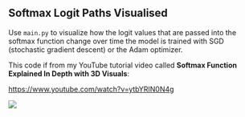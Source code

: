 ## Softmax Logit Paths Visualised

Use `main.py` to visualize how the logit values that are passed into the softmax function change over time the model is trained with SGD (stochastic gradient descent) or the Adam optimizer.

This code if from my YouTube tutorial video called **Softmax Function Explained In Depth with 3D Visuals**:

https://www.youtube.com/watch?v=ytbYRIN0N4g

[<img src="https://img.youtube.com/vi/ytbYRIN0N4g/hqdefault.jpg">](https://www.youtube.com/watch?v=ytbYRIN0N4g)
